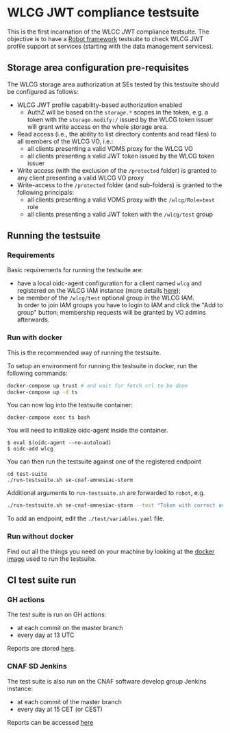 # WLCG JWT compliance testsuite

This is the first incarnation of the WLCC JWT compliance testsuite.
The objective is to have a [Robot framework][robot] testsuite to check WLCG JWT
profile support at services (starting with the data management services).

## Storage area configuration pre-requisites

The WLCG storage area authorization at SEs tested by this testsuite should 
be configured as follows:

- WLCG JWT profile capability-based authorization enabled
  - AuthZ will be based on the `storage.*` scopes in the token, e.g. a token
    with the `storage.modify:/` issued by the WLCG token issuer will grant
    write access on the whole storage area.
- Read access (i.e., the ability to list directory contents and
  read files) to all members of the WLCG VO, i.e.:
  - all clients presenting a valid VOMS proxy for the WLCG VO
  - all clients presenting a valid JWT token issued by the WLCG token issuer
- Write access (with the exclusion of the `/protected` folder) is granted
  to any client presenting a valid WLCG VO proxy
- Write-access to the `/protected` folder (and sub-folders) is granted to the following principals:
  - all clients presenting a valid VOMS proxy with the `/wlcg/Role=test` role
  - all clients presenting a valid JWT token with the `/wlcg/test` group

## Running the testsuite

### Requirements

Basic requirements for running the testsuite are:

- have a local oidc-agent configuration for a client named `wlcg` and registered on the WLCG IAM instance (more details [here][iam-doc-oidc]);
- be member of the `/wlcg/test` optional group in the WLCG IAM.  
  In order to join IAM groups you have to login to IAM and click the "Add to group" button; membership requests will be granted by VO admins afterwards.

[iam-doc-oidc]: https://indigo-iam.github.io/v/v1.7.2/docs/tasks/user/getting-a-token/#registering-a-client

### Run with docker

This is the recommended way of running the testsuite.

To setup an environment for running the testsuite in docker,
run the following commands:

```bash
docker-compose up trust # and wait for fetch crl to be done
docker-compose up -d ts
```



You can now log into the testsuite container:

```
docker-compose exec ts bash
```

You will need to initialize oidc-agent inside the container. 

```
$ eval $(oidc-agent --no-autoload)
$ oidc-add wlcg
```

You can then run the testsuite against one of the registered endpoint

```
cd test-suite
./run-testsuite.sh se-cnaf-amnesiac-storm
```

Additional arguments to `run-testsuite.sh` are forwarded to `robot`, e.g.

```sh
./run-testsuite.sh se-cnaf-amnesiac-storm --test "Token with correct audience is accepted"
```

To add an endpoint, edit the `./test/variables.yaml` file.

### Run without docker

Find out all the things you need on your machine by looking at the [docker
image][docker-image] used to run the testsuite.

## CI test suite run

### GH actions 

The test suite is run on GH actions:

- at each commit on the master branch
- every day at 13 UTC

Reports are stored
[here](https://amnesiac.cloud.cnaf.infn.it:8443/wlcg/jwt-compliance-reports/).

### CNAF SD Jenkins

The test suite is also run on the CNAF software develop group Jenkins instance:

- at each commit of the master branch
- every day at 15 CET (or CEST)

Reports can be accessed
[here](https://ci.cloud.cnaf.infn.it/view/wlcg/job/wlcg-jwt-compliance-tests)

[robot]: https://robotframework.org/
[docker-image]: https://github.com/indigo-iam/robot-framework-docker/blob/main/docker/Dockerfile

